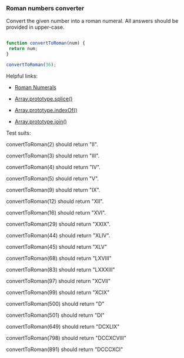 ### Roman numbers converter

Convert the given number into a roman numeral.
All answers should be provided in upper-case.


```javascript

function convertToRoman(num) {
 return num;
}

convertToRoman(36);

```

Helpful links:

* [Roman Numerals](http://www.mathsisfun.com/roman-numerals.html)

* [Array.prototype.splice()](https://developer.mozilla.org/en-US/docs/Web/JavaScript/Reference/Global_Objects/Array/splice)

* [Array.prototype.indexOf()](https://developer.mozilla.org/en-US/docs/Web/JavaScript/Reference/Global_Objects/Array/indexOf)

* [Array.prototype.join()](https://developer.mozilla.org/en-US/docs/Web/JavaScript/Reference/Global_Objects/Array/join)

Test suits:

convertToRoman(2) should return "II".

convertToRoman(3) should return "III".

convertToRoman(4) should return "IV".

convertToRoman(5) should return "V".

convertToRoman(9) should return "IX".

convertToRoman(12) should return "XII".

convertToRoman(16) should return "XVI".

convertToRoman(29) should return "XXIX".

convertToRoman(44) should return "XLIV".

convertToRoman(45) should return "XLV"

convertToRoman(68) should return "LXVIII"

convertToRoman(83) should return "LXXXIII"

convertToRoman(97) should return "XCVII"

convertToRoman(99) should return "XCIX"

convertToRoman(500) should return "D"

convertToRoman(501) should return "DI"

convertToRoman(649) should return "DCXLIX"

convertToRoman(798) should return "DCCXCVIII"

convertToRoman(891) should return "DCCCXCI"
